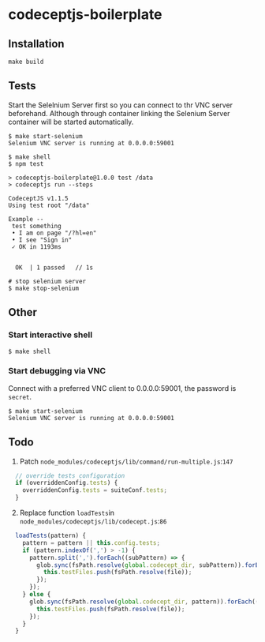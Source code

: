 # codeceptjs-boilerplate

## Installation

```
make build
```

## Tests

Start the Selelnium Server first so you can connect to thr VNC server beforehand.
Although through container linking the Selenium Server container will be started automatically.
```
$ make start-selenium
Selenium VNC server is running at 0.0.0.0:59001
```

```
$ make shell
$ npm test

> codeceptjs-boilerplate@1.0.0 test /data
> codeceptjs run --steps

CodeceptJS v1.1.5
Using test root "/data"

Example --
 test something
 • I am on page "/?hl=en"
 • I see "Sign in"
 ✓ OK in 1193ms


  OK  | 1 passed   // 1s
```
```
# stop selenium server
$ make stop-selenium
```

## Other

### Start interactive shell
```
$ make shell
```

### Start debugging via VNC
Connect with a preferred VNC client to 0.0.0.0:59001, the password is `secret`.
```
$ make start-selenium
Selenium VNC server is running at 0.0.0.0:59001
```

## Todo

1) Patch `node_modules/codeceptjs/lib/command/run-multiple.js`:`147`
```js
  // override tests configuration
  if (overriddenConfig.tests) {
    overriddenConfig.tests = suiteConf.tests;
  }
```

2) Replace function `loadTests`in `node_modules/codeceptjs/lib/codecept.js`:`86`
```js
  loadTests(pattern) {
    pattern = pattern || this.config.tests;
    if (pattern.indexOf(',') > -1) {
      pattern.split(',').forEach((subPattern) => {
        glob.sync(fsPath.resolve(global.codecept_dir, subPattern)).forEach((file) => {
          this.testFiles.push(fsPath.resolve(file));
        });
      });
    } else {
      glob.sync(fsPath.resolve(global.codecept_dir, pattern)).forEach((file) => {
        this.testFiles.push(fsPath.resolve(file));
      });
    }
  }
```
